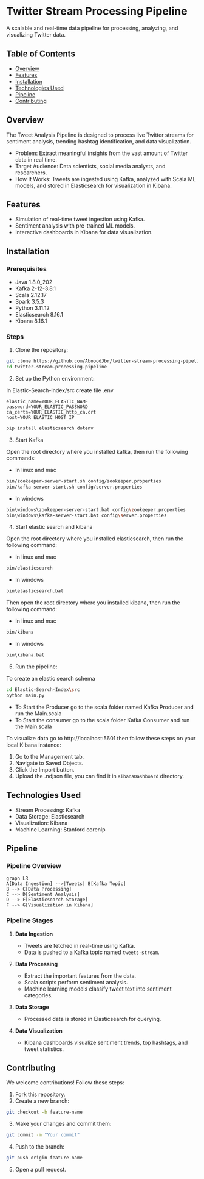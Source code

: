 # Twitter Stream Processing Pipeline

A scalable and real-time data pipeline for processing, analyzing, and visualizing Twitter data.


## Table of Contents

- [Overview](#Overview)
- [Features](#Features)
- [Installation](#Installation)
- [Technologies Used](#TechnologiesUsed)
- [Pipeline](#Pipeline)
- [Contributing](#Contributing)

## Overview

The Tweet Analysis Pipeline is designed to process live Twitter streams for sentiment analysis, trending hashtag identification, and data visualization.

- Problem: Extract meaningful insights from the vast amount of Twitter data in real time.
- Target Audience: Data scientists, social media analysts, and researchers.
- How It Works: Tweets are ingested using Kafka, analyzed with Scala ML models, and stored in Elasticsearch for visualization in Kibana.

## Features

- Simulation of real-time tweet ingestion using Kafka.
- Sentiment analysis with pre-trained ML models.
- Interactive dashboards in Kibana for data visualization.

## Installation

### Prerequisites

- Java 1.8.0_202
- Kafka 2-12-3.8.1
- Scala 2.12.17
- Spark 3.5.3
- Python 3.11.12
- Elasticsearch 8.16.1
- Kibana 8.16.1

### Steps

1. Clone the repository:

```bash
git clone https://github.com/AbooodJbr/twitter-stream-processing-pipeline.git
cd twitter-stream-processing-pipeline
```

2. Set up the Python environment:

In Elastic-Search-Index/src create file .env

```
elastic_name=YOUR_ELASTIC_NAME
password=YOUR_ELASTIC_PASSWORD
ca_certs=YOUR_ELASTIC_http_ca.crt
host=YOUR_ELASTIC_HOST_IP
```
```bash
pip install elasticsearch dotenv
```

3. Start Kafka

Open the root directory where you installed kafka, then run the following commands:

- In linux and mac

```bash
bin/zookeeper-server-start.sh config/zookeeper.properties
bin/kafka-server-start.sh config/server.properties
```

- In windows

```bash
bin\windows\zookeeper-server-start.bat config\zookeeper.properties
bin\windows\kafka-server-start.bat config\server.properties
```

4. Start elastic search and kibana

Open the root directory where you installed elasticsearch, then run the following command:

- In linux and mac

```bash
bin/elasticsearch
```

- In windows

```bash
bin\elasticsearch.bat
```
Then open the root directory where you installed kibana, then run the following command:

- In linux and mac

```bash
bin/kibana
```

- In windows

```bash
bin\kibana.bat
```

5. Run the pipeline:

To create an elastic search schema
```bash
cd Elastic-Search-Index\src
python main.py
```

- To Start the Producer go to the scala folder named Kafka Producer and run the Main.scala
- To Start the consumer go to the scala folder Kafka Consumer and run the Main.scala

To visualize data go to http://localhost:5601 then follow these steps on your local Kibana instance:
1. Go to the Management tab.
2. Navigate to Saved Objects.
3. Click the Import button.
4. Upload the .ndjson file, you can find it in `KibanaDashboard` directory.

## Technologies Used

- Stream Processing: Kafka
- Data Storage: Elasticsearch
- Visualization: Kibana
- Machine Learning: Stanford corenlp

## Pipeline

### Pipeline Overview

```mermaid
graph LR
A[Data Ingestion] -->|Tweets| B[Kafka Topic]
B --> C[Data Processing]
C --> D[Sentiment Analysis]
D --> F[Elasticsearch Storage]
F --> G[Visualization in Kibana]
```

### Pipeline Stages 

1. **Data Ingestion**  
   - Tweets are fetched in real-time using Kafka.  
   - Data is pushed to a Kafka topic named `tweets-stream`.

2. **Data Processing**
   - Extract the important features from the data.
   - Scala scripts perform sentiment analysis.  
   - Machine learning models classify tweet text into sentiment categories.

3. **Data Storage**  
   - Processed data is stored in Elasticsearch for querying.

4. **Data Visualization**  
   - Kibana dashboards visualize sentiment trends, top hashtags, and tweet statistics.

## Contributing

We welcome contributions! Follow these steps:

1. Fork this repository.
2. Create a new branch:
```bash
git checkout -b feature-name
```
3. Make your changes and commit them:
```bash
git commit -m "Your commit"
```
4. Push to the branch:
```bash
git push origin feature-name
```
5. Open a pull request.

